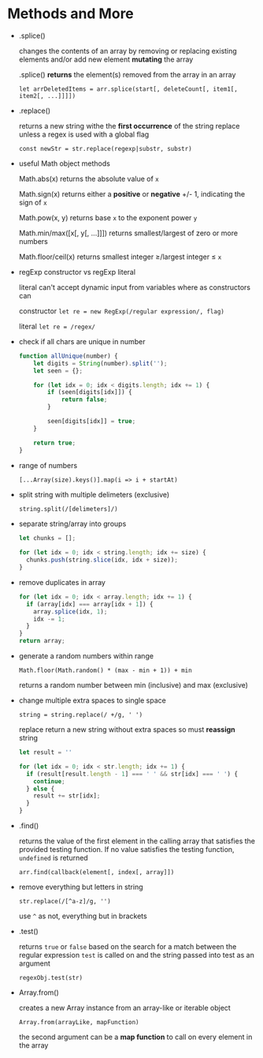 # Methods and More

- .splice()

    changes the contents of an array by removing or replacing existing elements and/or add new element **mutating** the array

    .splice() **returns** the element(s) removed from the array in an array

    `let arrDeletedItems = arr.splice(start[, deleteCount[, item1[, item2[, ...]]]])`

- .replace()

    returns a new string withe the **first occurrence** of the string replace unless a regex is used with a global flag

    `const newStr = str.replace(regexp|substr, substr)`

- useful Math object methods

    Math.abs(x) returns the absolute value of `x`

    Math.sign(x) returns either a **positive** or **negative** +/- 1, indicating the sign of `x` 

    Math.pow(x, y) returns base `x` to the exponent power `y` 

    Math.min/max([x[, y[, ...]]]) returns smallest/largest of zero or more numbers

    Math.floor/ceil(x) returns smallest integer ≥/largest integer ≤ `x`

- regExp constructor vs regExp literal

    literal can't accept dynamic input from variables where as constructors can

    constructor `let re = new RegExp(/regular expression/, flag)`

    literal `let re = /regex/` 

- check if all chars are unique in number

    ```jsx
    function allUnique(number) {
    	let digits = String(number).split('');
    	let seen = {};

    	for (let idx = 0; idx < digits.length; idx += 1) {
    		if (seen[digits[idx]]) {
    			return false;
    		}

    		seen[digits[idx]] = true;
    	}

    	return true;
    }
    ```

- range of numbers

    `[...Array(size).keys()].map(i => i + startAt)`

- split string with multiple delimeters (exclusive)

    `string.split(/[delimeters]/)`

- separate string/array into groups

    ```jsx
    let chunks = [];
      
    for (let idx = 0; idx < string.length; idx += size) {
      chunks.push(string.slice(idx, idx + size));
    }
    ```

- remove duplicates in array

    ```jsx
    for (let idx = 0; idx < array.length; idx += 1) {
      if (array[idx] === array[idx + 1]) {
        array.splice(idx, 1);
        idx -= 1;
      }
    }
    return array;
    ```

- generate a random numbers within range

    `Math.floor(Math.random() * (max - min + 1)) + min`

    returns a random number between min (inclusive) and max (exclusive)

- change multiple extra spaces to single space

    `string = string.replace(/ +/g, ' ')` 

    replace return a new string without extra spaces so must **reassign** string

    ```jsx
    let result = ''

    for (let idx = 0; idx < str.length; idx += 1) {
      if (result[result.length - 1] === ' ' && str[idx] === ' ') {
        continue;
      } else {
        result += str[idx];
      }
    }
    ```

- .find()

    returns the value of the first element in the calling array that satisfies the provided testing function. If no value satisfies the testing function, `undefined` is returned

    `arr.find(callback(element[, index[, array]])`

- remove everything but letters in string

    `str.replace(/[^a-z]/g, '')` 

    use `^` as not, everything but in brackets

- .test()

    returns `true`  or `false` based on the search for a match between the regular expression `test` is called on and the string passed into test as an argument

    `regexObj.test(str)` 

- Array.from()

    creates a new Array instance from an array-like or iterable object

    `Array.from(arrayLike, mapFunction)` 

    the second argument can be a **map function** to call on every element in the array